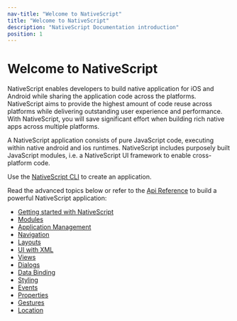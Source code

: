 ```yaml
---
nav-title: "Welcome to NativeScript"
title: "Welcome to NativeScript"
description: "NativeScript Documentation introduction"
position: 1
---
```


# Welcome to NativeScript

NativeScript enables developers to build native application for iOS and Android while sharing the application code across the platforms. NativeScript aims to provide the highest amount of code reuse across platforms while delivering outstanding user experience and performance. With NativeScript, you will save significant effort when building rich native apps across multiple platforms.

A NativeScript application consists of pure JavaScript code, executing within native android and ios runtimes. NativeScript includes purposely built JavaScript modules, i.e. a NativeScript UI framework to enable cross-platform code.

Use the [NativeScript CLI](http://www.telerik.com/forums/using-the-cli-to-build-a-nativescript-application-f3de79aa6c37) to create an application.

Read the advanced topics below or refer to the [Api Reference](ApiReference/) to build a powerful NativeScript application:

- [Getting started with NativeScript](getting-started.md)
- [Modules](modules.md)
- [Application Management](application-management.md)
- [Navigation](navigation.md)
- [Layouts](layouts.md)
- [UI with XML](ui-with-xml.md)
- [Views](ui-views.md)
- [Dialogs](ui-dialogs.md)
- [Data Binding](bindings.md)
- [Styling](styling.md)
- [Events](events.md)
- [Properties](properties.md)
- [Gestures](gestures.md)
- [Location](location.md)
